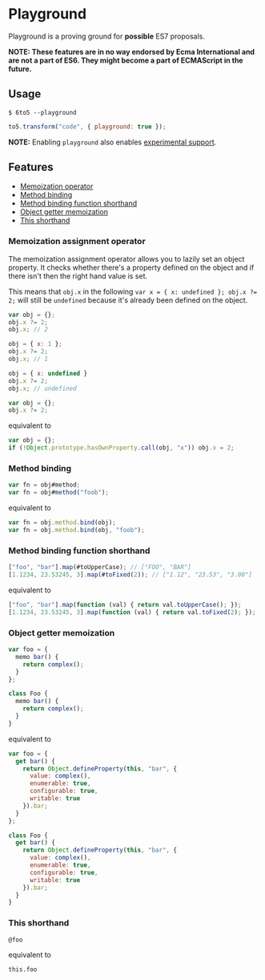 # Playground

Playground is a proving ground for **possible** ES7 proposals.

**NOTE: These features are in no way endorsed by Ecma International and are not a part of ES6. They might become a part of ECMAScript in the future.**

## Usage

    $ 6to5 --playground

```javascript
to5.transform("code", { playground: true });
```

**NOTE:** Enabling `playground` also enables [experimental support](experimental.md).

## Features

 * [Memoization operator](#memoization-operator)
 * [Method binding](#method-binding)
 * [Method binding function shorthand](#method-binding-function-shorthand)
 * [Object getter memoization](#object-getter-memoization)
 * [This shorthand](#this-shorthand)

### Memoization assignment operator

The memoization assignment operator allows you to lazily set an object property.
It checks whether there's a property defined on the object and if there isn't then
the right hand value is set.

This means that `obj.x` in the following `var x = { x: undefined }; obj.x ?= 2;`
will still be `undefined` because it's already been defined on the object.

```javascript
var obj = {};
obj.x ?= 2;
obj.x; // 2

obj = { x: 1 };
obj.x ?= 2;
obj.x; // 1

obj = { x: undefined }
obj.x ?= 2;
obj.x; // undefined
```

```javascript
var obj = {};
obj.x ?= 2;
```

equivalent to

```javascript
var obj = {};
if (!Object.prototype.hasOwnProperty.call(obj, "x")) obj.x = 2;
```

### Method binding

```javascript
var fn = obj#method;
var fn = obj#method("foob");
```

equivalent to

```javascript
var fn = obj.method.bind(obj);
var fn = obj.method.bind(obj, "foob");
```

### Method binding function shorthand

```javascript
["foo", "bar"].map(#toUpperCase); // ["FOO", "BAR"]
[1.1234, 23.53245, 3].map(#toFixed(2)); // ["1.12", "23.53", "3.00"]
```

equivalent to

```javascript
["foo", "bar"].map(function (val) { return val.toUpperCase(); });
[1.1234, 23.53245, 3].map(function (val) { return val.toFixed(2); });
```

### Object getter memoization

```javascript
var foo = {
  memo bar() {
    return complex();
  }
};

class Foo {
  memo bar() {
    return complex();
  }
}
```

equivalent to

```javascript
var foo = {
  get bar() {
    return Object.defineProperty(this, "bar", {
      value: complex(),
      enumerable: true,
      configurable: true,
      writable: true
    }).bar;
  }
};

class Foo {
  get bar() {
    return Object.defineProperty(this, "bar", {
      value: complex(),
      enumerable: true,
      configurable: true,
      writable: true
    }).bar;
  }
}
```

### This shorthand

```javascript
@foo
```

equivalent to

```javascirpt
this.foo
```

